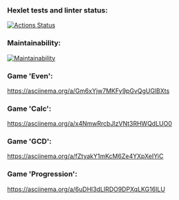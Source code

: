 ### Hexlet tests and linter status:
[![Actions Status](https://github.com/maxtiish/java-project-61/workflows/hexlet-check/badge.svg)](https://github.com/maxtiish/java-project-61/actions)
### Maintainability:
[![Maintainability](https://api.codeclimate.com/v1/badges/49aa2f80b7daad69c6ca/maintainability)](https://codeclimate.com/github/maxtiish/java-project-61/maintainability)
### Game 'Even':
https://asciinema.org/a/Gm6xYjw7MKFy9pGvQgUGlBXts
### Game 'Calc':
https://asciinema.org/a/x4NmwRrcbJlzVNt3RHWQdLUO0
### Game 'GCD':
https://asciinema.org/a/fZtyakY1mKcM6Ze4YXpXeIYiC
### Game 'Progression':
https://asciinema.org/a/6uDHl3dLIRDO9DPXqLKG16ILU
